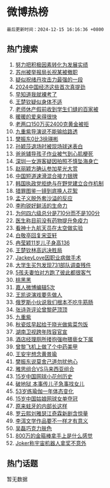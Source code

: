# 微博热榜

`最后更新时间：2024-12-15 16:16:36 +0800`

## 热门搜索

1. [努力把积极因素转化为发展实绩](https://m.weibo.cn/search?containerid=100103type%3D1%26t%3D10%26q%3D%23%E5%8A%AA%E5%8A%9B%E6%8A%8A%E7%A7%AF%E6%9E%81%E5%9B%A0%E7%B4%A0%E8%BD%AC%E5%8C%96%E4%B8%BA%E5%8F%91%E5%B1%95%E5%AE%9E%E7%BB%A9%23&stream_entry_id=51&isnewpage=1&extparam=seat%3D1%26q%3D%2523%25E5%258A%25AA%25E5%258A%259B%25E6%258A%258A%25E7%25A7%25AF%25E6%259E%2581%25E5%259B%25A0%25E7%25B4%25A0%25E8%25BD%25AC%25E5%258C%2596%25E4%25B8%25BA%25E5%258F%2591%25E5%25B1%2595%25E5%25AE%259E%25E7%25BB%25A9%2523%26pos%3D0%26c_type%3D51%26filter_type%3Drealtimehot%26cate%3D10103%26stream_entry_id%3D51%26dgr%3D0%26display_time%3D1734250595%26pre_seqid%3D17342505952500216776359)
1. [苏州被举报局长祝某被撤职](https://m.weibo.cn/search?containerid=100103type%3D1%26t%3D10%26q%3D%23%E8%8B%8F%E5%B7%9E%E8%A2%AB%E4%B8%BE%E6%8A%A5%E5%B1%80%E9%95%BF%E7%A5%9D%E6%9F%90%E8%A2%AB%E6%92%A4%E8%81%8C%23&stream_entry_id=31&isnewpage=1&extparam=seat%3D1%26pos%3D0%26realpos%3D1%26lcate%3D5001%26band_rank%3D1%26stream_entry_id%3D31%26dgr%3D0%26q%3D%2523%25E8%258B%258F%25E5%25B7%259E%25E8%25A2%25AB%25E4%25B8%25BE%25E6%258A%25A5%25E5%25B1%2580%25E9%2595%25BF%25E7%25A5%259D%25E6%259F%2590%25E8%25A2%25AB%25E6%2592%25A4%25E8%2581%258C%2523%26c_type%3D31%26cate%3D5001%26filter_type%3Drealtimehot%26flag%3D1%26display_time%3D1734250595%26pre_seqid%3D17342505952500216776359)
1. [疑似祝绪丹攻击力最强的一段](https://m.weibo.cn/search?containerid=100103type%3D1%26t%3D10%26q%3D%E7%96%91%E4%BC%BC%E7%A5%9D%E7%BB%AA%E4%B8%B9%E6%94%BB%E5%87%BB%E5%8A%9B%E6%9C%80%E5%BC%BA%E7%9A%84%E4%B8%80%E6%AE%B5&stream_entry_id=31&isnewpage=1&extparam=seat%3D1%26pos%3D1%26realpos%3D2%26lcate%3D5001%26band_rank%3D2%26stream_entry_id%3D31%26dgr%3D0%26q%3D%25E7%2596%2591%25E4%25BC%25BC%25E7%25A5%259D%25E7%25BB%25AA%25E4%25B8%25B9%25E6%2594%25BB%25E5%2587%25BB%25E5%258A%259B%25E6%259C%2580%25E5%25BC%25BA%25E7%259A%2584%25E4%25B8%2580%25E6%25AE%25B5%26c_type%3D31%26cate%3D5001%26filter_type%3Drealtimehot%26flag%3D1%26display_time%3D1734250595%26pre_seqid%3D17342505952500216776359)
1. [2024中国经济这些首次真提劲](https://m.weibo.cn/search?containerid=100103type%3D1%26t%3D10%26q%3D%232024%E4%B8%AD%E5%9B%BD%E7%BB%8F%E6%B5%8E%E8%BF%99%E4%BA%9B%E9%A6%96%E6%AC%A1%E7%9C%9F%E6%8F%90%E5%8A%B2%23&stream_entry_id=31&isnewpage=1&extparam=seat%3D1%26pos%3D2%26realpos%3D3%26lcate%3D5001%26band_rank%3D3%26stream_entry_id%3D31%26dgr%3D0%26q%3D%25232024%25E4%25B8%25AD%25E5%259B%25BD%25E7%25BB%258F%25E6%25B5%258E%25E8%25BF%2599%25E4%25BA%259B%25E9%25A6%2596%25E6%25AC%25A1%25E7%259C%259F%25E6%258F%2590%25E5%258A%25B2%2523%26c_type%3D31%26cate%3D5001%26filter_type%3Drealtimehot%26flag%3D0%26display_time%3D1734250595%26pre_seqid%3D17342505952500216776359)
1. [早知道我就裸考了](https://m.weibo.cn/search?containerid=100103type%3D1%26t%3D10%26q%3D%23%E6%97%A9%E7%9F%A5%E9%81%93%E6%88%91%E5%B0%B1%E8%A3%B8%E8%80%83%E4%BA%86%23&stream_entry_id=31&isnewpage=1&extparam=seat%3D1%26pos%3D3%26realpos%3D4%26lcate%3D5001%26band_rank%3D4%26stream_entry_id%3D31%26dgr%3D0%26q%3D%2523%25E6%2597%25A9%25E7%259F%25A5%25E9%2581%2593%25E6%2588%2591%25E5%25B0%25B1%25E8%25A3%25B8%25E8%2580%2583%25E4%25BA%2586%2523%26c_type%3D31%26cate%3D5001%26filter_type%3Drealtimehot%26flag%3D2%26display_time%3D1734250595%26pre_seqid%3D17342505952500216776359)
1. [王楚钦疑似身体不适](https://m.weibo.cn/search?containerid=100103type%3D1%26t%3D10%26q%3D%E7%8E%8B%E6%A5%9A%E9%92%A6%E7%96%91%E4%BC%BC%E8%BA%AB%E4%BD%93%E4%B8%8D%E9%80%82&stream_entry_id=31&isnewpage=1&extparam=seat%3D1%26pos%3D4%26realpos%3D5%26lcate%3D5001%26band_rank%3D5%26stream_entry_id%3D31%26dgr%3D0%26q%3D%25E7%258E%258B%25E6%25A5%259A%25E9%2592%25A6%25E7%2596%2591%25E4%25BC%25BC%25E8%25BA%25AB%25E4%25BD%2593%25E4%25B8%258D%25E9%2580%2582%26c_type%3D31%26cate%3D5001%26filter_type%3Drealtimehot%26flag%3D1%26display_time%3D1734250595%26pre_seqid%3D17342505952500216776359)
1. [老师休产假前收到学生们缝的百家被](https://m.weibo.cn/search?containerid=100103type%3D1%26t%3D10%26q%3D%23%E8%80%81%E5%B8%88%E4%BC%91%E4%BA%A7%E5%81%87%E5%89%8D%E6%94%B6%E5%88%B0%E5%AD%A6%E7%94%9F%E4%BB%AC%E7%BC%9D%E7%9A%84%E7%99%BE%E5%AE%B6%E8%A2%AB%23&stream_entry_id=31&isnewpage=1&extparam=seat%3D1%26pos%3D5%26realpos%3D6%26lcate%3D5001%26band_rank%3D6%26stream_entry_id%3D31%26dgr%3D0%26q%3D%2523%25E8%2580%2581%25E5%25B8%2588%25E4%25BC%2591%25E4%25BA%25A7%25E5%2581%2587%25E5%2589%258D%25E6%2594%25B6%25E5%2588%25B0%25E5%25AD%25A6%25E7%2594%259F%25E4%25BB%25AC%25E7%25BC%259D%25E7%259A%2584%25E7%2599%25BE%25E5%25AE%25B6%25E8%25A2%25AB%2523%26c_type%3D31%26cate%3D5001%26filter_type%3Drealtimehot%26flag%3D32768%26display_time%3D1734250595%26pre_seqid%3D17342505952500216776359)
1. [暖暖的爱来得很快](https://m.weibo.cn/search?containerid=100103type%3D1%26t%3D10%26q%3D%23%E6%9A%96%E6%9A%96%E7%9A%84%E7%88%B1%E6%9D%A5%E5%BE%97%E5%BE%88%E5%BF%AB%23&stream_entry_id=31&isnewpage=1&extparam=seat%3D1%26pos%3D6%26lcate%3D5001%26stream_entry_id%3D31%26band_rank%3D7%26q%3D%2523%25E6%259A%2596%25E6%259A%2596%25E7%259A%2584%25E7%2588%25B1%25E6%259D%25A5%25E5%25BE%2597%25E5%25BE%2588%25E5%25BF%25AB%2523%26filter_type%3Drealtimehot%26dgr%3D0%26adid%3D268423%26is_ad_pos%3D1%26cate%3D5001%26topic_ad%3D1%26c_type%3D31%26display_time%3D1734250595%26pre_seqid%3D17342505952500216776359)
1. [老两口150万买2400克黄金被拒](https://m.weibo.cn/search?containerid=100103type%3D1%26t%3D10%26q%3D%23%E8%80%81%E4%B8%A4%E5%8F%A3150%E4%B8%87%E4%B9%B02400%E5%85%8B%E9%BB%84%E9%87%91%E8%A2%AB%E6%8B%92%23&stream_entry_id=31&isnewpage=1&extparam=seat%3D1%26pos%3D7%26realpos%3D7%26lcate%3D5001%26band_rank%3D7%26stream_entry_id%3D31%26dgr%3D0%26q%3D%2523%25E8%2580%2581%25E4%25B8%25A4%25E5%258F%25A3150%25E4%25B8%2587%25E4%25B9%25B02400%25E5%2585%258B%25E9%25BB%2584%25E9%2587%2591%25E8%25A2%25AB%25E6%258B%2592%2523%26c_type%3D31%26cate%3D5001%26filter_type%3Drealtimehot%26flag%3D0%26display_time%3D1734250595%26pre_seqid%3D17342505952500216776359)
1. [九重紫导演说不能输给路透](https://m.weibo.cn/search?containerid=100103type%3D1%26t%3D10%26q%3D%E4%B9%9D%E9%87%8D%E7%B4%AB%E5%AF%BC%E6%BC%94%E8%AF%B4%E4%B8%8D%E8%83%BD%E8%BE%93%E7%BB%99%E8%B7%AF%E9%80%8F&stream_entry_id=31&isnewpage=1&extparam=seat%3D1%26pos%3D8%26realpos%3D8%26lcate%3D5001%26band_rank%3D8%26stream_entry_id%3D31%26dgr%3D0%26q%3D%25E4%25B9%259D%25E9%2587%258D%25E7%25B4%25AB%25E5%25AF%25BC%25E6%25BC%2594%25E8%25AF%25B4%25E4%25B8%258D%25E8%2583%25BD%25E8%25BE%2593%25E7%25BB%2599%25E8%25B7%25AF%25E9%2580%258F%26c_type%3D31%26cate%3D5001%26filter_type%3Drealtimehot%26flag%3D1%26display_time%3D1734250595%26pre_seqid%3D17342505952500216776359)
1. [樊振东0比3徐瑛彬](https://m.weibo.cn/search?containerid=100103type%3D1%26t%3D10%26q%3D%23%E6%A8%8A%E6%8C%AF%E4%B8%9C0%E6%AF%943%E5%BE%90%E7%91%9B%E5%BD%AC%23&stream_entry_id=31&isnewpage=1&extparam=seat%3D1%26pos%3D9%26realpos%3D9%26lcate%3D5001%26band_rank%3D9%26stream_entry_id%3D31%26dgr%3D0%26q%3D%2523%25E6%25A8%258A%25E6%258C%25AF%25E4%25B8%259C0%25E6%25AF%25943%25E5%25BE%2590%25E7%2591%259B%25E5%25BD%25AC%2523%26c_type%3D31%26cate%3D5001%26filter_type%3Drealtimehot%26flag%3D2%26display_time%3D1734250595%26pre_seqid%3D17342505952500216776359)
1. [孙颖莎退场时被现场球迷表白](https://m.weibo.cn/search?containerid=100103type%3D1%26t%3D10%26q%3D%23%E5%AD%99%E9%A2%96%E8%8E%8E%E9%80%80%E5%9C%BA%E6%97%B6%E8%A2%AB%E7%8E%B0%E5%9C%BA%E7%90%83%E8%BF%B7%E8%A1%A8%E7%99%BD%23&stream_entry_id=31&isnewpage=1&extparam=seat%3D1%26pos%3D10%26realpos%3D10%26lcate%3D5001%26band_rank%3D10%26stream_entry_id%3D31%26dgr%3D0%26q%3D%2523%25E5%25AD%2599%25E9%25A2%2596%25E8%258E%258E%25E9%2580%2580%25E5%259C%25BA%25E6%2597%25B6%25E8%25A2%25AB%25E7%258E%25B0%25E5%259C%25BA%25E7%2590%2583%25E8%25BF%25B7%25E8%25A1%25A8%25E7%2599%25BD%2523%26c_type%3D31%26cate%3D5001%26filter_type%3Drealtimehot%26flag%3D1%26display_time%3D1734250595%26pre_seqid%3D17342505952500216776359)
1. [爸爸辅导孩子作业被气到心肌梗死](https://m.weibo.cn/search?containerid=100103type%3D1%26t%3D10%26q%3D%23%E7%88%B8%E7%88%B8%E8%BE%85%E5%AF%BC%E5%AD%A9%E5%AD%90%E4%BD%9C%E4%B8%9A%E8%A2%AB%E6%B0%94%E5%88%B0%E5%BF%83%E8%82%8C%E6%A2%97%E6%AD%BB%23&stream_entry_id=31&isnewpage=1&extparam=seat%3D1%26pos%3D11%26realpos%3D11%26lcate%3D5001%26band_rank%3D11%26stream_entry_id%3D31%26dgr%3D0%26q%3D%2523%25E7%2588%25B8%25E7%2588%25B8%25E8%25BE%2585%25E5%25AF%25BC%25E5%25AD%25A9%25E5%25AD%2590%25E4%25BD%259C%25E4%25B8%259A%25E8%25A2%25AB%25E6%25B0%2594%25E5%2588%25B0%25E5%25BF%2583%25E8%2582%258C%25E6%25A2%2597%25E6%25AD%25BB%2523%26c_type%3D31%26cate%3D5001%26filter_type%3Drealtimehot%26flag%3D0%26display_time%3D1734250595%26pre_seqid%3D17342505952500216776359)
1. [深圳一女游客疑因拍照不慎坠海身亡](https://m.weibo.cn/search?containerid=100103type%3D1%26t%3D10%26q%3D%23%E6%B7%B1%E5%9C%B3%E4%B8%80%E5%A5%B3%E6%B8%B8%E5%AE%A2%E7%96%91%E5%9B%A0%E6%8B%8D%E7%85%A7%E4%B8%8D%E6%85%8E%E5%9D%A0%E6%B5%B7%E8%BA%AB%E4%BA%A1%23&stream_entry_id=31&isnewpage=1&extparam=seat%3D1%26pos%3D12%26realpos%3D12%26lcate%3D5001%26band_rank%3D12%26stream_entry_id%3D31%26dgr%3D0%26q%3D%2523%25E6%25B7%25B1%25E5%259C%25B3%25E4%25B8%2580%25E5%25A5%25B3%25E6%25B8%25B8%25E5%25AE%25A2%25E7%2596%2591%25E5%259B%25A0%25E6%258B%258D%25E7%2585%25A7%25E4%25B8%258D%25E6%2585%258E%25E5%259D%25A0%25E6%25B5%25B7%25E8%25BA%25AB%25E4%25BA%25A1%2523%26c_type%3D31%26cate%3D5001%26filter_type%3Drealtimehot%26flag%3D0%26display_time%3D1734250595%26pre_seqid%3D17342505952500216776359)
1. [赵丽颖方确认参加星光大赏](https://m.weibo.cn/search?containerid=100103type%3D1%26t%3D10%26q%3D%23%E8%B5%B5%E4%B8%BD%E9%A2%96%E6%96%B9%E7%A1%AE%E8%AE%A4%E5%8F%82%E5%8A%A0%E6%98%9F%E5%85%89%E5%A4%A7%E8%B5%8F%23&stream_entry_id=31&isnewpage=1&extparam=seat%3D1%26pos%3D13%26realpos%3D13%26lcate%3D5001%26band_rank%3D13%26stream_entry_id%3D31%26dgr%3D0%26q%3D%2523%25E8%25B5%25B5%25E4%25B8%25BD%25E9%25A2%2596%25E6%2596%25B9%25E7%25A1%25AE%25E8%25AE%25A4%25E5%258F%2582%25E5%258A%25A0%25E6%2598%259F%25E5%2585%2589%25E5%25A4%25A7%25E8%25B5%258F%2523%26c_type%3D31%26cate%3D5001%26filter_type%3Drealtimehot%26flag%3D1%26display_time%3D1734250595%26pre_seqid%3D17342505952500216776359)
1. [中国短道速滑混合接力银牌](https://m.weibo.cn/search?containerid=100103type%3D1%26t%3D10%26q%3D%23%E4%B8%AD%E5%9B%BD%E7%9F%AD%E9%81%93%E9%80%9F%E6%BB%91%E6%B7%B7%E5%90%88%E6%8E%A5%E5%8A%9B%E9%93%B6%E7%89%8C%23&stream_entry_id=31&isnewpage=1&extparam=seat%3D1%26pos%3D14%26realpos%3D14%26lcate%3D5001%26band_rank%3D14%26stream_entry_id%3D31%26dgr%3D0%26q%3D%2523%25E4%25B8%25AD%25E5%259B%25BD%25E7%259F%25AD%25E9%2581%2593%25E9%2580%259F%25E6%25BB%2591%25E6%25B7%25B7%25E5%2590%2588%25E6%258E%25A5%25E5%258A%259B%25E9%2593%25B6%25E7%2589%258C%2523%26c_type%3D31%26cate%3D5001%26filter_type%3Drealtimehot%26flag%3D1%26display_time%3D1734250595%26pre_seqid%3D17342505952500216776359)
1. [韩国执政党拒绝与在野党建立合作机制](https://m.weibo.cn/search?containerid=100103type%3D1%26t%3D10%26q%3D%23%E9%9F%A9%E5%9B%BD%E6%89%A7%E6%94%BF%E5%85%9A%E6%8B%92%E7%BB%9D%E4%B8%8E%E5%9C%A8%E9%87%8E%E5%85%9A%E5%BB%BA%E7%AB%8B%E5%90%88%E4%BD%9C%E6%9C%BA%E5%88%B6%23&stream_entry_id=31&isnewpage=1&extparam=seat%3D1%26pos%3D15%26realpos%3D15%26lcate%3D5001%26band_rank%3D15%26stream_entry_id%3D31%26dgr%3D0%26q%3D%2523%25E9%259F%25A9%25E5%259B%25BD%25E6%2589%25A7%25E6%2594%25BF%25E5%2585%259A%25E6%258B%2592%25E7%25BB%259D%25E4%25B8%258E%25E5%259C%25A8%25E9%2587%258E%25E5%2585%259A%25E5%25BB%25BA%25E7%25AB%258B%25E5%2590%2588%25E4%25BD%259C%25E6%259C%25BA%25E5%2588%25B6%2523%26c_type%3D31%26cate%3D5001%26filter_type%3Drealtimehot%26flag%3D1%26display_time%3D1734250595%26pre_seqid%3D17342505952500216776359)
1. [猎罪图鉴一镜到底换人花絮](https://m.weibo.cn/search?containerid=100103type%3D1%26t%3D10%26q%3D%23%E7%8C%8E%E7%BD%AA%E5%9B%BE%E9%89%B4%E4%B8%80%E9%95%9C%E5%88%B0%E5%BA%95%E6%8D%A2%E4%BA%BA%E8%8A%B1%E7%B5%AE%23&stream_entry_id=31&isnewpage=1&extparam=seat%3D1%26pos%3D16%26realpos%3D16%26lcate%3D5001%26band_rank%3D16%26stream_entry_id%3D31%26dgr%3D0%26q%3D%2523%25E7%258C%258E%25E7%25BD%25AA%25E5%259B%25BE%25E9%2589%25B4%25E4%25B8%2580%25E9%2595%259C%25E5%2588%25B0%25E5%25BA%2595%25E6%258D%25A2%25E4%25BA%25BA%25E8%258A%25B1%25E7%25B5%25AE%2523%26c_type%3D31%26cate%3D5001%26filter_type%3Drealtimehot%26flag%3D1%26display_time%3D1734250595%26pre_seqid%3D17342505952500216776359)
1. [孟子义脱外套沙溢的反应](https://m.weibo.cn/search?containerid=100103type%3D1%26t%3D10%26q%3D%E5%AD%9F%E5%AD%90%E4%B9%89%E8%84%B1%E5%A4%96%E5%A5%97%E6%B2%99%E6%BA%A2%E7%9A%84%E5%8F%8D%E5%BA%94&stream_entry_id=31&isnewpage=1&extparam=seat%3D1%26pos%3D17%26realpos%3D17%26lcate%3D5001%26band_rank%3D17%26stream_entry_id%3D31%26dgr%3D0%26q%3D%25E5%25AD%259F%25E5%25AD%2590%25E4%25B9%2589%25E8%2584%25B1%25E5%25A4%2596%25E5%25A5%2597%25E6%25B2%2599%25E6%25BA%25A2%25E7%259A%2584%25E5%258F%258D%25E5%25BA%2594%26c_type%3D31%26cate%3D5001%26filter_type%3Drealtimehot%26flag%3D0%26display_time%3D1734250595%26pre_seqid%3D17342505952500216776359)
1. [李昀锐好鲜活的生命力](https://m.weibo.cn/search?containerid=100103type%3D1%26t%3D10%26q%3D%E6%9D%8E%E6%98%80%E9%94%90%E5%A5%BD%E9%B2%9C%E6%B4%BB%E7%9A%84%E7%94%9F%E5%91%BD%E5%8A%9B&stream_entry_id=31&isnewpage=1&extparam=seat%3D1%26pos%3D18%26realpos%3D18%26lcate%3D5001%26band_rank%3D18%26stream_entry_id%3D31%26dgr%3D0%26q%3D%25E6%259D%258E%25E6%2598%2580%25E9%2594%2590%25E5%25A5%25BD%25E9%25B2%259C%25E6%25B4%25BB%25E7%259A%2584%25E7%2594%259F%25E5%2591%25BD%25E5%258A%259B%26c_type%3D31%26cate%3D5001%26filter_type%3Drealtimehot%26flag%3D1%26display_time%3D1734250595%26pre_seqid%3D17342505952500216776359)
1. [为何四六级总分是710分而不是100分](https://m.weibo.cn/search?containerid=100103type%3D1%26t%3D10%26q%3D%23%E4%B8%BA%E4%BD%95%E5%9B%9B%E5%85%AD%E7%BA%A7%E6%80%BB%E5%88%86%E6%98%AF710%E5%88%86%E8%80%8C%E4%B8%8D%E6%98%AF100%E5%88%86%23&stream_entry_id=31&isnewpage=1&extparam=seat%3D1%26pos%3D19%26realpos%3D19%26lcate%3D5001%26band_rank%3D19%26stream_entry_id%3D31%26dgr%3D0%26q%3D%2523%25E4%25B8%25BA%25E4%25BD%2595%25E5%259B%259B%25E5%2585%25AD%25E7%25BA%25A7%25E6%2580%25BB%25E5%2588%2586%25E6%2598%25AF710%25E5%2588%2586%25E8%2580%258C%25E4%25B8%258D%25E6%2598%25AF100%25E5%2588%2586%2523%26c_type%3D31%26cate%3D5001%26filter_type%3Drealtimehot%26flag%3D1%26display_time%3D1734250595%26pre_seqid%3D17342505952500216776359)
1. [医生称目前没有药物提升免疫力](https://m.weibo.cn/search?containerid=100103type%3D1%26t%3D10%26q%3D%23%E5%8C%BB%E7%94%9F%E7%A7%B0%E7%9B%AE%E5%89%8D%E6%B2%A1%E6%9C%89%E8%8D%AF%E7%89%A9%E6%8F%90%E5%8D%87%E5%85%8D%E7%96%AB%E5%8A%9B%23&stream_entry_id=31&isnewpage=1&extparam=seat%3D1%26pos%3D20%26realpos%3D20%26lcate%3D5001%26band_rank%3D20%26stream_entry_id%3D31%26dgr%3D0%26q%3D%2523%25E5%258C%25BB%25E7%2594%259F%25E7%25A7%25B0%25E7%259B%25AE%25E5%2589%258D%25E6%25B2%25A1%25E6%259C%2589%25E8%258D%25AF%25E7%2589%25A9%25E6%258F%2590%25E5%258D%2587%25E5%2585%258D%25E7%2596%25AB%25E5%258A%259B%2523%26c_type%3D31%26cate%3D5001%26filter_type%3Drealtimehot%26flag%3D1%26display_time%3D1734250595%26pre_seqid%3D17342505952500216776359)
1. [看神十九航天员在太空做实验](https://m.weibo.cn/search?containerid=100103type%3D1%26t%3D10%26q%3D%23%E7%9C%8B%E7%A5%9E%E5%8D%81%E4%B9%9D%E8%88%AA%E5%A4%A9%E5%91%98%E5%9C%A8%E5%A4%AA%E7%A9%BA%E5%81%9A%E5%AE%9E%E9%AA%8C%23&stream_entry_id=31&isnewpage=1&extparam=seat%3D1%26pos%3D21%26realpos%3D21%26lcate%3D5001%26band_rank%3D21%26stream_entry_id%3D31%26dgr%3D0%26q%3D%2523%25E7%259C%258B%25E7%25A5%259E%25E5%258D%2581%25E4%25B9%259D%25E8%2588%25AA%25E5%25A4%25A9%25E5%2591%2598%25E5%259C%25A8%25E5%25A4%25AA%25E7%25A9%25BA%25E5%2581%259A%25E5%25AE%259E%25E9%25AA%258C%2523%26c_type%3D31%26cate%3D5001%26filter_type%3Drealtimehot%26flag%3D1%26display_time%3D1734250595%26pre_seqid%3D17342505952500216776359)
1. [白敬亭回复宋亚轩](https://m.weibo.cn/search?containerid=100103type%3D1%26t%3D10%26q%3D%23%E7%99%BD%E6%95%AC%E4%BA%AD%E5%9B%9E%E5%A4%8D%E5%AE%8B%E4%BA%9A%E8%BD%A9%23&stream_entry_id=31&isnewpage=1&extparam=seat%3D1%26pos%3D22%26realpos%3D22%26lcate%3D5001%26band_rank%3D22%26stream_entry_id%3D31%26dgr%3D0%26q%3D%2523%25E7%2599%25BD%25E6%2595%25AC%25E4%25BA%25AD%25E5%259B%259E%25E5%25A4%258D%25E5%25AE%258B%25E4%25BA%259A%25E8%25BD%25A9%2523%26c_type%3D31%26cate%3D5001%26filter_type%3Drealtimehot%26flag%3D1%26display_time%3D1734250595%26pre_seqid%3D17342505952500216776359)
1. [冉莹颖11岁儿子身高136](https://m.weibo.cn/search?containerid=100103type%3D1%26t%3D10%26q%3D%23%E5%86%89%E8%8E%B9%E9%A2%9611%E5%B2%81%E5%84%BF%E5%AD%90%E8%BA%AB%E9%AB%98136%23&stream_entry_id=31&isnewpage=1&extparam=seat%3D1%26pos%3D23%26realpos%3D23%26lcate%3D5001%26band_rank%3D23%26stream_entry_id%3D31%26dgr%3D0%26q%3D%2523%25E5%2586%2589%25E8%258E%25B9%25E9%25A2%259611%25E5%25B2%2581%25E5%2584%25BF%25E5%25AD%2590%25E8%25BA%25AB%25E9%25AB%2598136%2523%26c_type%3D31%26cate%3D5001%26filter_type%3Drealtimehot%26flag%3D2%26display_time%3D1734250595%26pre_seqid%3D17342505952500216776359)
1. [王楚钦林高远决胜局](https://m.weibo.cn/search?containerid=100103type%3D1%26t%3D10%26q%3D%23%E7%8E%8B%E6%A5%9A%E9%92%A6%E6%9E%97%E9%AB%98%E8%BF%9C%E5%86%B3%E8%83%9C%E5%B1%80%23&stream_entry_id=31&isnewpage=1&extparam=seat%3D1%26pos%3D24%26realpos%3D24%26lcate%3D5001%26band_rank%3D24%26stream_entry_id%3D31%26dgr%3D0%26q%3D%2523%25E7%258E%258B%25E6%25A5%259A%25E9%2592%25A6%25E6%259E%2597%25E9%25AB%2598%25E8%25BF%259C%25E5%2586%25B3%25E8%2583%259C%25E5%25B1%2580%2523%26c_type%3D31%26cate%3D5001%26filter_type%3Drealtimehot%26flag%3D0%26display_time%3D1734250595%26pre_seqid%3D17342505952500216776359)
1. [JackeyLove因职业病做手术](https://m.weibo.cn/search?containerid=100103type%3D1%26t%3D10%26q%3D%23JackeyLove%E5%9B%A0%E8%81%8C%E4%B8%9A%E7%97%85%E5%81%9A%E6%89%8B%E6%9C%AF%23&stream_entry_id=31&isnewpage=1&extparam=seat%3D1%26pos%3D25%26realpos%3D25%26lcate%3D5001%26band_rank%3D25%26stream_entry_id%3D31%26dgr%3D0%26q%3D%2523JackeyLove%25E5%259B%25A0%25E8%2581%258C%25E4%25B8%259A%25E7%2597%2585%25E5%2581%259A%25E6%2589%258B%25E6%259C%25AF%2523%26c_type%3D31%26cate%3D5001%26filter_type%3Drealtimehot%26flag%3D1%26display_time%3D1734250595%26pre_seqid%3D17342505952500216776359)
1. [大学生买包发现731部队调查残件](https://m.weibo.cn/search?containerid=100103type%3D1%26t%3D10%26q%3D%23%E5%A4%A7%E5%AD%A6%E7%94%9F%E4%B9%B0%E5%8C%85%E5%8F%91%E7%8E%B0731%E9%83%A8%E9%98%9F%E8%B0%83%E6%9F%A5%E6%AE%8B%E4%BB%B6%23&stream_entry_id=31&isnewpage=1&extparam=seat%3D1%26pos%3D26%26realpos%3D26%26lcate%3D5001%26band_rank%3D26%26stream_entry_id%3D31%26dgr%3D0%26q%3D%2523%25E5%25A4%25A7%25E5%25AD%25A6%25E7%2594%259F%25E4%25B9%25B0%25E5%258C%2585%25E5%258F%2591%25E7%258E%25B0731%25E9%2583%25A8%25E9%2598%259F%25E8%25B0%2583%25E6%259F%25A5%25E6%25AE%258B%25E4%25BB%25B6%2523%26c_type%3D31%26cate%3D5001%26filter_type%3Drealtimehot%26flag%3D0%26display_time%3D1734250595%26pre_seqid%3D17342505952500216776359)
1. [5孩夫妻怕对方跑了彼此都很客气](https://m.weibo.cn/search?containerid=100103type%3D1%26t%3D10%26q%3D%235%E5%AD%A9%E5%A4%AB%E5%A6%BB%E6%80%95%E5%AF%B9%E6%96%B9%E8%B7%91%E4%BA%86%E5%BD%BC%E6%AD%A4%E9%83%BD%E5%BE%88%E5%AE%A2%E6%B0%94%23&stream_entry_id=31&isnewpage=1&extparam=seat%3D1%26pos%3D27%26realpos%3D27%26lcate%3D5001%26band_rank%3D27%26stream_entry_id%3D31%26dgr%3D0%26q%3D%25235%25E5%25AD%25A9%25E5%25A4%25AB%25E5%25A6%25BB%25E6%2580%2595%25E5%25AF%25B9%25E6%2596%25B9%25E8%25B7%2591%25E4%25BA%2586%25E5%25BD%25BC%25E6%25AD%25A4%25E9%2583%25BD%25E5%25BE%2588%25E5%25AE%25A2%25E6%25B0%2594%2523%26c_type%3D31%26cate%3D5001%26filter_type%3Drealtimehot%26flag%3D1%26display_time%3D1734250595%26pre_seqid%3D17342505952500216776359)
1. [桃黑黑](https://m.weibo.cn/search?containerid=100103type%3D1%26t%3D10%26q%3D%E6%A1%83%E9%BB%91%E9%BB%91&stream_entry_id=31&isnewpage=1&extparam=seat%3D1%26pos%3D28%26realpos%3D28%26lcate%3D5001%26band_rank%3D28%26stream_entry_id%3D31%26dgr%3D0%26q%3D%25E6%25A1%2583%25E9%25BB%2591%25E9%25BB%2591%26c_type%3D31%26cate%3D5001%26filter_type%3Drealtimehot%26flag%3D0%26display_time%3D1734250595%26pre_seqid%3D17342505952500216776359)
1. [嘉人微博编辑5次](https://m.weibo.cn/search?containerid=100103type%3D1%26t%3D10%26q%3D%23%E5%98%89%E4%BA%BA%E5%BE%AE%E5%8D%9A%E7%BC%96%E8%BE%915%E6%AC%A1%23&stream_entry_id=31&isnewpage=1&extparam=seat%3D1%26pos%3D29%26realpos%3D29%26lcate%3D5001%26band_rank%3D29%26stream_entry_id%3D31%26dgr%3D0%26q%3D%2523%25E5%2598%2589%25E4%25BA%25BA%25E5%25BE%25AE%25E5%258D%259A%25E7%25BC%2596%25E8%25BE%25915%25E6%25AC%25A1%2523%26c_type%3D31%26cate%3D5001%26filter_type%3Drealtimehot%26flag%3D1%26display_time%3D1734250595%26pre_seqid%3D17342505952500216776359)
1. [王凯说演戏要先做人](https://m.weibo.cn/search?containerid=100103type%3D1%26t%3D10%26q%3D%23%E7%8E%8B%E5%87%AF%E8%AF%B4%E6%BC%94%E6%88%8F%E8%A6%81%E5%85%88%E5%81%9A%E4%BA%BA%23&stream_entry_id=31&isnewpage=1&extparam=seat%3D1%26pos%3D30%26realpos%3D30%26lcate%3D5001%26band_rank%3D30%26stream_entry_id%3D31%26dgr%3D0%26q%3D%2523%25E7%258E%258B%25E5%2587%25AF%25E8%25AF%25B4%25E6%25BC%2594%25E6%2588%258F%25E8%25A6%2581%25E5%2585%2588%25E5%2581%259A%25E4%25BA%25BA%2523%26c_type%3D31%26cate%3D5001%26filter_type%3Drealtimehot%26flag%3D1%26display_time%3D1734250595%26pre_seqid%3D17342505952500216776359)
1. [俄罗斯小伙说我们根本不吃牛筋肠](https://m.weibo.cn/search?containerid=100103type%3D1%26t%3D10%26q%3D%23%E4%BF%84%E7%BD%97%E6%96%AF%E5%B0%8F%E4%BC%99%E8%AF%B4%E6%88%91%E4%BB%AC%E6%A0%B9%E6%9C%AC%E4%B8%8D%E5%90%83%E7%89%9B%E7%AD%8B%E8%82%A0%23&stream_entry_id=31&isnewpage=1&extparam=seat%3D1%26pos%3D31%26realpos%3D31%26lcate%3D5001%26band_rank%3D31%26stream_entry_id%3D31%26dgr%3D0%26q%3D%2523%25E4%25BF%2584%25E7%25BD%2597%25E6%2596%25AF%25E5%25B0%258F%25E4%25BC%2599%25E8%25AF%25B4%25E6%2588%2591%25E4%25BB%25AC%25E6%25A0%25B9%25E6%259C%25AC%25E4%25B8%258D%25E5%2590%2583%25E7%2589%259B%25E7%25AD%258B%25E8%2582%25A0%2523%26c_type%3D31%26cate%3D5001%26filter_type%3Drealtimehot%26flag%3D1%26display_time%3D1734250595%26pre_seqid%3D17342505952500216776359)
1. [张诗尧评论曾黎萨顶顶](https://m.weibo.cn/search?containerid=100103type%3D1%26t%3D10%26q%3D%E5%BC%A0%E8%AF%97%E5%B0%A7%E8%AF%84%E8%AE%BA%E6%9B%BE%E9%BB%8E%E8%90%A8%E9%A1%B6%E9%A1%B6&stream_entry_id=31&isnewpage=1&extparam=seat%3D1%26pos%3D32%26realpos%3D32%26lcate%3D5001%26band_rank%3D32%26stream_entry_id%3D31%26dgr%3D0%26q%3D%25E5%25BC%25A0%25E8%25AF%2597%25E5%25B0%25A7%25E8%25AF%2584%25E8%25AE%25BA%25E6%259B%25BE%25E9%25BB%258E%25E8%2590%25A8%25E9%25A1%25B6%25E9%25A1%25B6%26c_type%3D31%26cate%3D5001%26filter_type%3Drealtimehot%26flag%3D1%26display_time%3D1734250595%26pre_seqid%3D17342505952500216776359)
1. [九重紫](https://m.weibo.cn/search?containerid=100103type%3D1%26t%3D10%26q%3D%E4%B9%9D%E9%87%8D%E7%B4%AB&stream_entry_id=31&isnewpage=1&extparam=seat%3D1%26pos%3D33%26realpos%3D33%26lcate%3D5001%26band_rank%3D33%26stream_entry_id%3D31%26dgr%3D0%26q%3D%25E4%25B9%259D%25E9%2587%258D%25E7%25B4%25AB%26c_type%3D31%26cate%3D5001%26filter_type%3Drealtimehot%26flag%3D0%26display_time%3D1734250595%26pre_seqid%3D17342505952500216776359)
1. [秋瓷炫早起给于晓光做紫菜包饭](https://m.weibo.cn/search?containerid=100103type%3D1%26t%3D10%26q%3D%23%E7%A7%8B%E7%93%B7%E7%82%AB%E6%97%A9%E8%B5%B7%E7%BB%99%E4%BA%8E%E6%99%93%E5%85%89%E5%81%9A%E7%B4%AB%E8%8F%9C%E5%8C%85%E9%A5%AD%23&stream_entry_id=31&isnewpage=1&extparam=seat%3D1%26pos%3D34%26realpos%3D34%26lcate%3D5001%26band_rank%3D34%26stream_entry_id%3D31%26dgr%3D0%26q%3D%2523%25E7%25A7%258B%25E7%2593%25B7%25E7%2582%25AB%25E6%2597%25A9%25E8%25B5%25B7%25E7%25BB%2599%25E4%25BA%258E%25E6%2599%2593%25E5%2585%2589%25E5%2581%259A%25E7%25B4%25AB%25E8%258F%259C%25E5%258C%2585%25E9%25A5%25AD%2523%26c_type%3D31%26cate%3D5001%26filter_type%3Drealtimehot%26flag%3D1%26display_time%3D1734250595%26pre_seqid%3D17342505952500216776359)
1. [湖南卫视跨年阵容官宣](https://m.weibo.cn/search?containerid=100103type%3D1%26t%3D10%26q%3D%23%E6%B9%96%E5%8D%97%E5%8D%AB%E8%A7%86%E8%B7%A8%E5%B9%B4%E9%98%B5%E5%AE%B9%E5%AE%98%E5%AE%A3%23&stream_entry_id=31&isnewpage=1&extparam=seat%3D1%26pos%3D35%26realpos%3D35%26lcate%3D5001%26band_rank%3D35%26stream_entry_id%3D31%26dgr%3D0%26q%3D%2523%25E6%25B9%2596%25E5%258D%2597%25E5%258D%25AB%25E8%25A7%2586%25E8%25B7%25A8%25E5%25B9%25B4%25E9%2598%25B5%25E5%25AE%25B9%25E5%25AE%2598%25E5%25AE%25A3%2523%26c_type%3D31%26cate%3D5001%26filter_type%3Drealtimehot%26flag%3D0%26display_time%3D1734250595%26pre_seqid%3D17342505952500216776359)
1. [酒店经理厕所搂抱强吻猥亵女下属](https://m.weibo.cn/search?containerid=100103type%3D1%26t%3D10%26q%3D%23%E9%85%92%E5%BA%97%E7%BB%8F%E7%90%86%E5%8E%95%E6%89%80%E6%90%82%E6%8A%B1%E5%BC%BA%E5%90%BB%E7%8C%A5%E4%BA%B5%E5%A5%B3%E4%B8%8B%E5%B1%9E%23&stream_entry_id=31&isnewpage=1&extparam=seat%3D1%26pos%3D36%26realpos%3D36%26lcate%3D5001%26band_rank%3D36%26stream_entry_id%3D31%26dgr%3D0%26q%3D%2523%25E9%2585%2592%25E5%25BA%2597%25E7%25BB%258F%25E7%2590%2586%25E5%258E%2595%25E6%2589%2580%25E6%2590%2582%25E6%258A%25B1%25E5%25BC%25BA%25E5%2590%25BB%25E7%258C%25A5%25E4%25BA%25B5%25E5%25A5%25B3%25E4%25B8%258B%25E5%25B1%259E%2523%26c_type%3D31%26cate%3D5001%26filter_type%3Drealtimehot%26flag%3D0%26display_time%3D1734250595%26pre_seqid%3D17342505952500216776359)
1. [曾黎飞机上做了个中药美甲](https://m.weibo.cn/search?containerid=100103type%3D1%26t%3D10%26q%3D%E6%9B%BE%E9%BB%8E%E9%A3%9E%E6%9C%BA%E4%B8%8A%E5%81%9A%E4%BA%86%E4%B8%AA%E4%B8%AD%E8%8D%AF%E7%BE%8E%E7%94%B2&stream_entry_id=31&isnewpage=1&extparam=seat%3D1%26pos%3D37%26realpos%3D37%26lcate%3D5001%26band_rank%3D37%26stream_entry_id%3D31%26dgr%3D0%26q%3D%25E6%259B%25BE%25E9%25BB%258E%25E9%25A3%259E%25E6%259C%25BA%25E4%25B8%258A%25E5%2581%259A%25E4%25BA%2586%25E4%25B8%25AA%25E4%25B8%25AD%25E8%258D%25AF%25E7%25BE%258E%25E7%2594%25B2%26c_type%3D31%26cate%3D5001%26filter_type%3Drealtimehot%26flag%3D1%26display_time%3D1734250595%26pre_seqid%3D17342505952500216776359)
1. [王安宇想念黄景瑜](https://m.weibo.cn/search?containerid=100103type%3D1%26t%3D10%26q%3D%E7%8E%8B%E5%AE%89%E5%AE%87%E6%83%B3%E5%BF%B5%E9%BB%84%E6%99%AF%E7%91%9C&stream_entry_id=31&isnewpage=1&extparam=seat%3D1%26pos%3D38%26realpos%3D38%26lcate%3D5001%26band_rank%3D38%26stream_entry_id%3D31%26dgr%3D0%26q%3D%25E7%258E%258B%25E5%25AE%2589%25E5%25AE%2587%25E6%2583%25B3%25E5%25BF%25B5%25E9%25BB%2584%25E6%2599%25AF%25E7%2591%259C%26c_type%3D31%26cate%3D5001%26filter_type%3Drealtimehot%26flag%3D1%26display_time%3D1734250595%26pre_seqid%3D17342505952500216776359)
1. [樊振东说莫舍己道勿扰他心](https://m.weibo.cn/search?containerid=100103type%3D1%26t%3D10%26q%3D%23%E6%A8%8A%E6%8C%AF%E4%B8%9C%E8%AF%B4%E8%8E%AB%E8%88%8D%E5%B7%B1%E9%81%93%E5%8B%BF%E6%89%B0%E4%BB%96%E5%BF%83%23&stream_entry_id=31&isnewpage=1&extparam=seat%3D1%26pos%3D39%26realpos%3D39%26lcate%3D5001%26band_rank%3D39%26stream_entry_id%3D31%26dgr%3D0%26q%3D%2523%25E6%25A8%258A%25E6%258C%25AF%25E4%25B8%259C%25E8%25AF%25B4%25E8%258E%25AB%25E8%2588%258D%25E5%25B7%25B1%25E9%2581%2593%25E5%258B%25BF%25E6%2589%25B0%25E4%25BB%2596%25E5%25BF%2583%2523%26c_type%3D31%26cate%3D5001%26filter_type%3Drealtimehot%26flag%3D1%26display_time%3D1734250595%26pre_seqid%3D17342505952500216776359)
1. [雅思组合VS马来西亚组合](https://m.weibo.cn/search?containerid=100103type%3D1%26t%3D10%26q%3D%23%E9%9B%85%E6%80%9D%E7%BB%84%E5%90%88VS%E9%A9%AC%E6%9D%A5%E8%A5%BF%E4%BA%9A%E7%BB%84%E5%90%88%23&stream_entry_id=31&isnewpage=1&extparam=seat%3D1%26pos%3D40%26realpos%3D40%26lcate%3D5001%26band_rank%3D40%26stream_entry_id%3D31%26dgr%3D0%26q%3D%2523%25E9%259B%2585%25E6%2580%259D%25E7%25BB%2584%25E5%2590%2588VS%25E9%25A9%25AC%25E6%259D%25A5%25E8%25A5%25BF%25E4%25BA%259A%25E7%25BB%2584%25E5%2590%2588%2523%26c_type%3D31%26cate%3D5001%26filter_type%3Drealtimehot%26flag%3D1%26display_time%3D1734250595%26pre_seqid%3D17342505952500216776359)
1. [15岁中国网球小花创历史](https://m.weibo.cn/search?containerid=100103type%3D1%26t%3D10%26q%3D%2315%E5%B2%81%E4%B8%AD%E5%9B%BD%E7%BD%91%E7%90%83%E5%B0%8F%E8%8A%B1%E5%88%9B%E5%8E%86%E5%8F%B2%23&stream_entry_id=31&isnewpage=1&extparam=seat%3D1%26pos%3D41%26realpos%3D41%26lcate%3D5001%26band_rank%3D41%26stream_entry_id%3D31%26dgr%3D0%26q%3D%252315%25E5%25B2%2581%25E4%25B8%25AD%25E5%259B%25BD%25E7%25BD%2591%25E7%2590%2583%25E5%25B0%258F%25E8%258A%25B1%25E5%2588%259B%25E5%258E%2586%25E5%258F%25B2%2523%26c_type%3D31%26cate%3D5001%26filter_type%3Drealtimehot%26flag%3D1%26display_time%3D1734250595%26pre_seqid%3D17342505952500216776359)
1. [破地狱 本事传儿子急事找女儿](https://m.weibo.cn/search?containerid=100103type%3D1%26t%3D10%26q%3D%E7%A0%B4%E5%9C%B0%E7%8B%B1+%E6%9C%AC%E4%BA%8B%E4%BC%A0%E5%84%BF%E5%AD%90%E6%80%A5%E4%BA%8B%E6%89%BE%E5%A5%B3%E5%84%BF&stream_entry_id=31&isnewpage=1&extparam=seat%3D1%26pos%3D42%26realpos%3D42%26lcate%3D5001%26band_rank%3D42%26stream_entry_id%3D31%26dgr%3D0%26q%3D%25E7%25A0%25B4%25E5%259C%25B0%25E7%258B%25B1%2520%25E6%259C%25AC%25E4%25BA%258B%25E4%25BC%25A0%25E5%2584%25BF%25E5%25AD%2590%25E6%2580%25A5%25E4%25BA%258B%25E6%2589%25BE%25E5%25A5%25B3%25E5%2584%25BF%26c_type%3D31%26cate%3D5001%26filter_type%3Drealtimehot%26flag%3D1%26display_time%3D1734250595%26pre_seqid%3D17342505952500216776359)
1. [53岁练瑜伽一年体态变化](https://m.weibo.cn/search?containerid=100103type%3D1%26t%3D10%26q%3D%2353%E5%B2%81%E7%BB%83%E7%91%9C%E4%BC%BD%E4%B8%80%E5%B9%B4%E4%BD%93%E6%80%81%E5%8F%98%E5%8C%96%23&stream_entry_id=31&isnewpage=1&extparam=seat%3D1%26pos%3D43%26realpos%3D43%26lcate%3D5001%26band_rank%3D43%26stream_entry_id%3D31%26dgr%3D0%26q%3D%252353%25E5%25B2%2581%25E7%25BB%2583%25E7%2591%259C%25E4%25BC%25BD%25E4%25B8%2580%25E5%25B9%25B4%25E4%25BD%2593%25E6%2580%2581%25E5%258F%2598%25E5%258C%2596%2523%26c_type%3D31%26cate%3D5001%26filter_type%3Drealtimehot%26flag%3D0%26display_time%3D1734250595%26pre_seqid%3D17342505952500216776359)
1. [15岁中国姑娘网球女单夺冠](https://m.weibo.cn/search?containerid=100103type%3D1%26t%3D10%26q%3D%2315%E5%B2%81%E4%B8%AD%E5%9B%BD%E5%A7%91%E5%A8%98%E7%BD%91%E7%90%83%E5%A5%B3%E5%8D%95%E5%A4%BA%E5%86%A0%23&stream_entry_id=31&isnewpage=1&extparam=seat%3D1%26pos%3D44%26realpos%3D44%26lcate%3D5001%26band_rank%3D44%26stream_entry_id%3D31%26dgr%3D0%26q%3D%252315%25E5%25B2%2581%25E4%25B8%25AD%25E5%259B%25BD%25E5%25A7%2591%25E5%25A8%2598%25E7%25BD%2591%25E7%2590%2583%25E5%25A5%25B3%25E5%258D%2595%25E5%25A4%25BA%25E5%2586%25A0%2523%26c_type%3D31%26cate%3D5001%26filter_type%3Drealtimehot%26flag%3D1%26display_time%3D1734250595%26pre_seqid%3D17342505952500216776359)
1. [原来蛀牙的内部长这样](https://m.weibo.cn/search?containerid=100103type%3D1%26t%3D10%26q%3D%23%E5%8E%9F%E6%9D%A5%E8%9B%80%E7%89%99%E7%9A%84%E5%86%85%E9%83%A8%E9%95%BF%E8%BF%99%E6%A0%B7%23&stream_entry_id=31&isnewpage=1&extparam=seat%3D1%26pos%3D45%26realpos%3D45%26lcate%3D5001%26band_rank%3D45%26stream_entry_id%3D31%26dgr%3D0%26q%3D%2523%25E5%258E%259F%25E6%259D%25A5%25E8%259B%2580%25E7%2589%2599%25E7%259A%2584%25E5%2586%2585%25E9%2583%25A8%25E9%2595%25BF%25E8%25BF%2599%25E6%25A0%25B7%2523%26c_type%3D31%26cate%3D5001%26filter_type%3Drealtimehot%26flag%3D0%26display_time%3D1734250595%26pre_seqid%3D17342505952500216776359)
1. [罗云熙刘雅瑟江奇霖新剧含惊量](https://m.weibo.cn/search?containerid=100103type%3D1%26t%3D10%26q%3D%E7%BD%97%E4%BA%91%E7%86%99%E5%88%98%E9%9B%85%E7%91%9F%E6%B1%9F%E5%A5%87%E9%9C%96%E6%96%B0%E5%89%A7%E5%90%AB%E6%83%8A%E9%87%8F&stream_entry_id=31&isnewpage=1&extparam=seat%3D1%26pos%3D46%26realpos%3D46%26lcate%3D5001%26band_rank%3D46%26stream_entry_id%3D31%26dgr%3D0%26q%3D%25E7%25BD%2597%25E4%25BA%2591%25E7%2586%2599%25E5%2588%2598%25E9%259B%2585%25E7%2591%259F%25E6%25B1%259F%25E5%25A5%2587%25E9%259C%2596%25E6%2596%25B0%25E5%2589%25A7%25E5%2590%25AB%25E6%2583%258A%25E9%2587%258F%26c_type%3D31%26cate%3D5001%26filter_type%3Drealtimehot%26flag%3D1%26display_time%3D1734250595%26pre_seqid%3D17342505952500216776359)
1. [李洱文学作品要不一样才有意义](https://m.weibo.cn/search?containerid=100103type%3D1%26t%3D10%26q%3D%E6%9D%8E%E6%B4%B1%E6%96%87%E5%AD%A6%E4%BD%9C%E5%93%81%E8%A6%81%E4%B8%8D%E4%B8%80%E6%A0%B7%E6%89%8D%E6%9C%89%E6%84%8F%E4%B9%89&stream_entry_id=31&isnewpage=1&extparam=seat%3D1%26pos%3D47%26realpos%3D47%26lcate%3D5001%26band_rank%3D47%26stream_entry_id%3D31%26dgr%3D0%26q%3D%25E6%259D%258E%25E6%25B4%25B1%25E6%2596%2587%25E5%25AD%25A6%25E4%25BD%259C%25E5%2593%2581%25E8%25A6%2581%25E4%25B8%258D%25E4%25B8%2580%25E6%25A0%25B7%25E6%2589%258D%25E6%259C%2589%25E6%2584%258F%25E4%25B9%2589%26c_type%3D31%26cate%3D5001%26filter_type%3Drealtimehot%26flag%3D1%26display_time%3D1734250595%26pre_seqid%3D17342505952500216776359)
1. [吴磊巧克力肤色](https://m.weibo.cn/search?containerid=100103type%3D1%26t%3D10%26q%3D%23%E5%90%B4%E7%A3%8A%E5%B7%A7%E5%85%8B%E5%8A%9B%E8%82%A4%E8%89%B2%23&stream_entry_id=31&isnewpage=1&extparam=seat%3D1%26pos%3D48%26realpos%3D48%26lcate%3D5001%26band_rank%3D48%26stream_entry_id%3D31%26dgr%3D0%26q%3D%2523%25E5%2590%25B4%25E7%25A3%258A%25E5%25B7%25A7%25E5%2585%258B%25E5%258A%259B%25E8%2582%25A4%25E8%2589%25B2%2523%26c_type%3D31%26cate%3D5001%26filter_type%3Drealtimehot%26flag%3D1%26display_time%3D1734250595%26pre_seqid%3D17342505952500216776359)
1. [800万的金箍棒拿手上是什么感觉](https://m.weibo.cn/search?containerid=100103type%3D1%26t%3D10%26q%3D%23800%E4%B8%87%E7%9A%84%E9%87%91%E7%AE%8D%E6%A3%92%E6%8B%BF%E6%89%8B%E4%B8%8A%E6%98%AF%E4%BB%80%E4%B9%88%E6%84%9F%E8%A7%89%23&stream_entry_id=31&isnewpage=1&extparam=seat%3D1%26pos%3D49%26realpos%3D49%26lcate%3D5001%26band_rank%3D49%26stream_entry_id%3D31%26dgr%3D0%26q%3D%2523800%25E4%25B8%2587%25E7%259A%2584%25E9%2587%2591%25E7%25AE%258D%25E6%25A3%2592%25E6%258B%25BF%25E6%2589%258B%25E4%25B8%258A%25E6%2598%25AF%25E4%25BB%2580%25E4%25B9%2588%25E6%2584%259F%25E8%25A7%2589%2523%26c_type%3D31%26cate%3D5001%26filter_type%3Drealtimehot%26flag%3D1%26display_time%3D1734250595%26pre_seqid%3D17342505952500216776359)
1. [Joker称宇宙机器人拿奖不意外](https://m.weibo.cn/search?containerid=100103type%3D1%26t%3D10%26q%3D%23Joker%E7%A7%B0%E5%AE%87%E5%AE%99%E6%9C%BA%E5%99%A8%E4%BA%BA%E6%8B%BF%E5%A5%96%E4%B8%8D%E6%84%8F%E5%A4%96%23&stream_entry_id=31&isnewpage=1&extparam=seat%3D1%26pos%3D50%26realpos%3D50%26lcate%3D5001%26band_rank%3D50%26stream_entry_id%3D31%26dgr%3D0%26q%3D%2523Joker%25E7%25A7%25B0%25E5%25AE%2587%25E5%25AE%2599%25E6%259C%25BA%25E5%2599%25A8%25E4%25BA%25BA%25E6%258B%25BF%25E5%25A5%2596%25E4%25B8%258D%25E6%2584%258F%25E5%25A4%2596%2523%26c_type%3D31%26cate%3D5001%26filter_type%3Drealtimehot%26flag%3D1%26display_time%3D1734250595%26pre_seqid%3D17342505952500216776359)

## 热门话题

暂无数据
